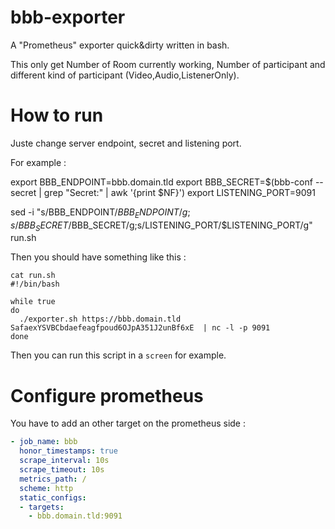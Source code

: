 # bbb-exporter
A "Prometheus" exporter quick&amp;dirty written in bash.

This only get Number of Room currently working, Number of participant and different kind of participant (Video,Audio,ListenerOnly).

# How to run

Juste change server endpoint, secret and listening port.

For example :

export BBB_ENDPOINT=bbb.domain.tld
export BBB_SECRET=$(bbb-conf --secret | grep "Secret:" | awk '{print $NF}')
export LISTENING_PORT=9091

sed -i "s/BBB_ENDPOINT/$BBB_ENDPOINT/g;s/BBB_SECRET/$BBB_SECRET/g;s/LISTENING_PORT/$LISTENING_PORT/g" run.sh

Then you should have something like this : 

```
cat run.sh
#!/bin/bash

while true
do
  ./exporter.sh https://bbb.domain.tld SafaexYSVBCbdaefeagfpoud6OJpA351J2unBf6xE  | nc -l -p 9091
done 
```

Then you can run this script in a `screen` for example.

# Configure prometheus

You have to add an other target on the prometheus side : 
```yaml
- job_name: bbb
  honor_timestamps: true
  scrape_interval: 10s
  scrape_timeout: 10s
  metrics_path: /
  scheme: http
  static_configs:
  - targets:
    - bbb.domain.tld:9091
```
